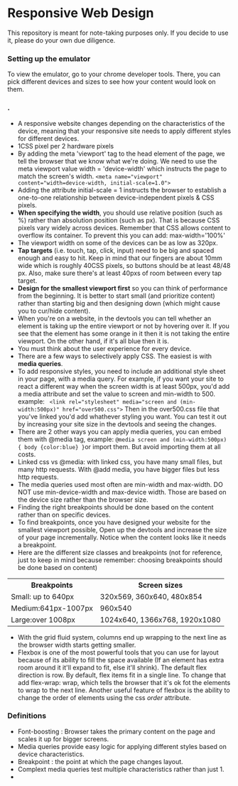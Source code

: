 # Responsive Web Design

This repository is meant for note-taking purposes only. If you decide to use it, please do your own due diligence.

### Setting up the emulator
To view the emulator, go to your chrome developer tools. There, you can pick different devices and sizes to see how your content would look on them.

### .
- A responsive website changes depending on the characteristics of the device, meaning that your responsive site needs to apply different styles for different devices.
- 1CSS pixel per 2 hardware pixels
- By adding the meta 'viewport' tag to the head element of the page, we tell the browser that we know what we're doing. We need to use the meta viewport 
value width = 'device-width' which instructs the page to match the screen's width. 
``` <meta name="viewport" content="width=device-width, initial-scale=1.0"> ```
- Adding the attribute initial-scale = 1 instructs the browser to establish a one-to-one relationship between device-independent pixels & CSS pixels.
- <b>When specifying the width</b>, you should use relative position (such as %) rather than absolution position (such as px). That is because CSS pixels vary 
widely across devices.
Remember that CSS allows content to overflow its container. To prevent this you can add: max-width='100%'
- The viewport width on some of the devices can be as low as 320px.
- <b>Tap targets</b> (i.e. touch, tap, click, input) need to be big and spaced enough and easy to hit. Keep in mind that our fingers are about 10mm wide which is 
roughly 40CSS pixels, so buttons should be at least 48/48 px. Also, make sure there's at least 40pxs of room between every tap target.
- <b>Design for the smallest viewport first</b> so you can think of performance from the beginning. It is better to start small (and prioritize content) rather than starting big and then designing down (which might cause you to cur/hide content).
- When you're on a website, in the devtools you can tell whether an element is taking up the entire viewport or not by hovering over it. If you see that the element has
 some orange in it then it is not taking the entire viewport. On the other hand, if it's all blue then it is.
 - You must think about the user experience for every device. 
 - There are a few ways to selectively apply CSS. The easiest is with <b>media queries</b>.
 - To add responsive styles, you need to include an additional style sheet in your page, with a media query. For example, if you want your site to react a different way
 when the screen width is at least 500px, you'd add a media attribute and set the value to screen and min-width to 500. example: ``` <link rel="stylesheet" media="screen and (min-width:500px)" href="over500.css">```
 Then in the over500.css file that you've linked you'd add whathever styling you want. You can test it out by increasing your site size in the devtools and seeing the changes.
 - There are 2 other ways you can apply media queries, you can embed them with @media tag, example: ```@media screen and (min-width:500px) { body {color:blue} }```or import them. But avoid importing them at all costs.
 - Linked css vs @media: with linked css, you have many small files, but many http requests. With @add media, you have bigger files but less http requests.
 - The media queries used most often are min-width and max-width. DO NOT use min-device-width and max-device width. Those are based on the device size rather than the browser size.
 - Finding the right breakpoints should be done based on the content rather than on specific devices. 
 - To find breakpoints, once you have designed your website for the smallest viewport possible, Open up the devtools and increase the size of your page incrementally. Notice when the content looks like it needs a breakpoint.
 - Here are the different size classes and breakpoints (not for reference, just to keep in mind because remember: choosing breakpoints should be done based on content)
 <table>
 <tr>
  <th>Breakpoints</th>
  <th>Screen sizes</th>
 </tr>
  <tr>
  <td>Small: up to 640px</td>
   <td>320x569, 360x640, 480x854</td>
 </tr>
 <tr>
    <td>Medium:641px-1007px</td>
   <td>960x540</td>
 </tr>
 <tr>
    <td>Large:over 1008px</td>
   <td>1024x640, 1366x768, 1920x1080</td>
 </tr>
</table>

- With the grid fluid system, columns end up wrapping to the next line as the browser width starts getting smaller.
- Flexbox is one of the most powerful tools that you can use for layout because of its ability to fill the space available (If an element has extra room around it it'll expand to fit, else it'll shrink). The default flex direction is row. By default, flex items fit in a single line. To change that add flex-wrap: wrap, which tells the browser that it's ok fot the elements to wrap to the next line. Another useful feature of flexbox is the ability to change the order of elements using the css <em>order</em> attribute.

### Definitions
- Font-boosting : Browser takes the primary content on the page and scales it up for bigger screens.
- Media queries provide easy logic for applying different styles based on device characteristics.
- Breakpoint : the point at which the page changes layout.
- Complext media queries test multiple characteristics rather than just 1.
- 
